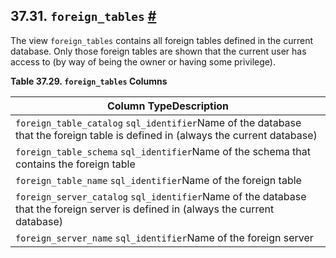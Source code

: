## 37.31. `foreign_tables` [#](#INFOSCHEMA-FOREIGN-TABLES)

The view `foreign_tables` contains all foreign tables defined in the current database. Only those foreign tables are shown that the current user has access to (by way of being the owner or having some privilege).

**Table 37.29. `foreign_tables` Columns**

| Column TypeDescription                                                                                                            |
| --------------------------------------------------------------------------------------------------------------------------------- |
| `foreign_table_catalog` `sql_identifier`Name of the database that the foreign table is defined in (always the current database)   |
| `foreign_table_schema` `sql_identifier`Name of the schema that contains the foreign table                                         |
| `foreign_table_name` `sql_identifier`Name of the foreign table                                                                    |
| `foreign_server_catalog` `sql_identifier`Name of the database that the foreign server is defined in (always the current database) |
| `foreign_server_name` `sql_identifier`Name of the foreign server                                                                  |